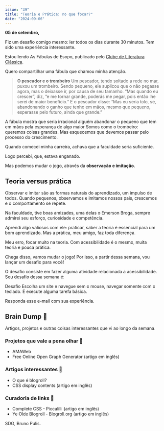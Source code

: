 ```yaml
---
issue: "39"
title: "Teoria e Prática: no que focar?"
date: "2024-09-06"
---
```


**05 de setembro,**

Fiz um desafio comigo mesmo: ler todos os dias durante 30 minutos. Tem sido uma experiência interessante.

Estou lendo As Fábulas de Esopo, publicado pelo [Clube de Literatura Clássica](https://literaturaclassica.com.br/).

Quero compartilhar uma fábula que chamou minha atenção.

> **O pescador e o trombeiro**
> Um pescador, tendo soltado a rede no mar, puxou um trombeiro. Sendo pequeno, ele suplicou que o não pegasse agora, mas o deixasse ir, por causa de seu tamanho. “Mas quando eu crescer”, diz, “e me tornar grande, poderás me pegar, pois então lhe serei de maior benefício.” E o pescador disse: “Mas eu seria tolo, se, abandonando o ganho que tenho em mãos, mesmo que pequeno, esperasse pelo futuro, ainda que grande.”

A fábula mostra que seria irracional alguém abandonar o pequeno que tem em mãos pela esperança de algo maior
Somos como o trombeiro: queremos coisas grandes. Mas esquecemos que devemos passar pelo processo do crescimento.

Quando comecei minha carreira, achava que a faculdade seria suficiente.

Logo percebi, que, estava enganado.

Mas podemos mudar o jogo, através da **observação e imitação**.

## Teoria versus prática

Observar e imitar são as formas naturais do aprendizado, um impulso de todos. Quando pequenos, observamos e imitamos nossos pais, crescemos e o comportamento se repete.

Na faculdade, tive boas amizades, uma delas o Emerson Broga, sempre admirei seu esforço, curiosidade e competência.

Aprendi algo valiosos com ele: praticar, saber a teoria é essencial para um bom aprendizado. Mas a prática, meu amigo, faz toda diferença.

Meu erro, focar muito na teoria. Com acessibilidade é o mesmo, muita teoria e pouca prática.

Chega disso, vamos mudar o jogo!
Por isso, a partir dessa semana, vou lançar um desafio para você!

O desafio consiste em fazer alguma atividade relacionada a acessibilidade. Seu desafio dessa semana é:

Desafio
Escolha um site e navegue sem o mouse, navegar somente com o teclado. E execute alguma tarefa básica.

Responda esse e-mail com sua experiência.

## Brain Dump 🧠

Artigos, projetos e outras coisas interessantes que vi ao longo da semana.

### Projetos que vale a pena olhar 🧪

- ​AMAWeb
- ​​Free Online Open Graph Generator (artigo em inglês)

### Artigos interessantes 📖​

- O que é blogroll?​
- ​CSS display contents (artigo em inglês)

### Curadoria de links 🔗

- Complete CSS - Piccalilli (artigo em inglês)
- ​Ye Olde Blogroll - Blogroll.org (artigo em inglês)

SDG,
Bruno Pulis.

